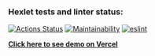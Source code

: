 ### Hexlet tests and linter status:
[![Actions Status](https://github.com/AlmDea/frontend-project-lvl3/workflows/hexlet-check/badge.svg)](https://github.com/AlmDea/frontend-project-lvl3/actions)
[![Maintainability](https://api.codeclimate.com/v1/badges/21c2f93102aad1a87d8d/maintainability)](https://codeclimate.com/github/AlmDea/frontend-project-lvl3/maintainability)
[![eslint](https://github.com/AlmDea/frontend-project-lvl3/actions/workflows/eslint.yml/badge.svg)](https://github.com/AlmDea/frontend-project-lvl3/actions/workflows/eslint.yml)


**[Click here to see demo on Vercel](https://frontend-project-lvl3-mu-seven.vercel.app/)**

